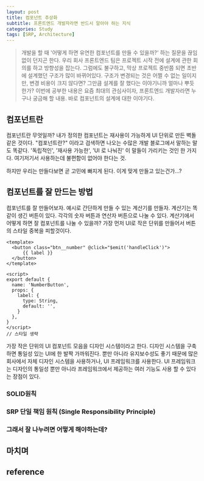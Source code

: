 ```yaml
---
layout: post
title: 컴포넌트 추상화
subtitle: 프론트엔드 개발자라면 반드시 알아야 하는 지식
categories: Study
tags: [SRP, Architecture]
---
```


> 개발을 할 때 '어떻게 하면 유연한 컴포넌트를 만들 수 있을까?' 하는 질문을 끊임없이 던지곤 한다.
> 우리 회사 프론트엔드 팀은 프로젝트 시작 전에 설계에 관한 회의를 하고 방향성을 잡는다. 그럼에도 불구하고, 막상 프로젝트 중반쯤 되면 초반에 설계했던 구조가 많이 바뀌어있다.
> 구조가 변경되는 것은 어쩔 수 없는 일이지만, 변경 비용이 크지 않다면? 그만큼 설계를 잘 했다는 이야기니까 얼마나 뿌듯한가? 이번에 공부한 내용은 요즘 최대의 관심사이자, 프론트엔드 개발자라면 누구나 궁금해 할 내용. 바로 컴포넌트의 설계에 대한 이야기다.

## 컴포넌트란

컴포넌트란 무엇일까? 내가 정의한 컴포넌트는 재사용이 가능하게 UI 단위로 만든 벽돌 같은 것이다.
"컴포넌트란?" 이라고 검색하면 나오는 수많은 개발 블로그에서 말하는 말도 똑같다. '독립적인', '재사용 가능한', 'UI 로 나눠진' 이 말들이 가리키는 것인 한 가지다. 여기저기서 사용하는데 불편함이 없어야 한다는 것.

하지만 우리는 만들다보면 곧 고민에 빠지게 된다. 이게 맞게 만들고 있는건가...?

## 컴포넌트를 잘 만드는 방법

컴포넌트를 잘 만들어보자.
예시로 간단하게 만들 수 있는 계산기를 만들자. 계산기는 똑같이 생긴 버튼이 있다. 각각의 숫자 버튼과 연산자 버튼으로 나눌 수 있다. 계산기에서 어떻게 하면 잘 컴포넌트를 나눌 수 있을까?
가장 먼저 UI로 작은 단위를 만들어서 버튼의 스타일 중복을 피할것이다.

```Vue
<template>
  <button class="btn__number" @click="$emit('handleClick')">
      {{ label }}
  </button>
</template>

<script>
export default {
  name: 'NumberButton',
  props: {
    label: {
      type: String,
      default: '',
    }
  },
}
</script>
// 스타일 생략
```

가장 작은 단위의 UI 컴포넌트 모음을 디자인 시스템이라고 한다. 디자인 시스템을 구축하면 통일성 있는 UI에 한 발짝 가까워진다. 뿐만 아니라 유지보수성도 좋기 때문에 많은 회사에서 자체 디자인 시스템을 사용하거나, UI 프레임워크를 사용한다. UI 프레임워크는 디자인의 통일성 뿐만 아니라 프레임워크에서 제공하는 여러 기능도 사용 할 수 있다는 장점이 있다.


### SOLID원칙

### SRP 단일 책임 원칙 (Single Responsibility Principle)

### 그래서 잘 나누려면 어떻게 해야하는데?

## 마치며

## reference
